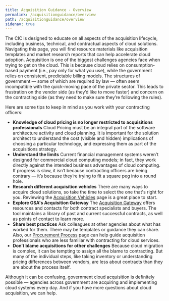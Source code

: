 ```yaml
---
title: Acquisition Guidance - Overview
permalink: /acquisitionguidance/overview
path: /acquisitionguidance/overview
sidenav: true
---
```

The CIC is designed to educate on all aspects of the acquisition lifecycle, including business, technical, and contractual aspects of cloud solutions. Navigating this page, you will find resource materials like acquisition templates and market research reports that can help accelerate cloud adoption.  Acquisition is one of the biggest challenges agencies face when trying to get on the cloud. This is because cloud relies on consumption-based payment (i.e., pay only for what you use), while the government relies on consistent, predictable billing models. The structures of government — some of which are required by law — often seem incompatible with the quick-moving pace of the private sector. This leads to frustration on the vendor side (as they’d like to move faster) and concern on the contracting side (as they need to make sure they’re following the rules). 

Here are some tips to keep in mind as you work with your contracting officers:
* **Knowledge of cloud pricing is no longer restricted to acquisitions professionals**
Cloud Pricing must be an integral part of the software architecture activity and cloud planning. It is important for the solution architect to understand the cost (visible and hidden) implications of choosing a particular technology, and expressing them as part of the acquisitions strategy.
* **Understand the limits**
Current financial management systems weren’t designed for commercial cloud computing models; in fact, they work directly against the intended business advantages of cloud computing. If progress is slow, it isn’t because contracting officers are being contrary — it’s because they’re trying to fit a square peg into a round hole. 
* **Research different acquisition vehicles**
There are many ways to acquire cloud solutions, so take the time to select the one that's right for you. Reviewing the [Acquisition Vehicles](https://hallways.cap.gsa.gov/app/#/gateway/cloud-information-center/34813/acquisition-vehicles) page is a great place to start. 
* **Explore GSA's Acquisition Gateway**
The [Acquisition Gateway](https://www.gsa.gov/tools/supply-procurement-etools/acquisition-gateway) offers resources and contacts for both contract specialists and buyers. The tool maintains a library of past and current successful contracts, as well as points of contact to learn more. 
* **Share best practices**
Ask colleagues at other agencies about what has worked for them. There may be templates or guidance they can share. Also, our [Procurement Process](/acquisitionguidance/procurementprocess) page can help guide acquisition professionals who are less familiar with contracting for cloud services. 
* **Don’t blame acquisitions for other challenges**
Because cloud migration is complex, it can be tempting to assign all the blame to contracting. But many of the individual steps, like taking inventory or understanding pricing differences between vendors, are less about contracts than they are about the process itself. 

Although it can be confusing, government cloud acquisition is definitely possible — agencies across government are acquiring and implementing cloud systems every day. And if you have more questions about cloud acquisition, we can help.
